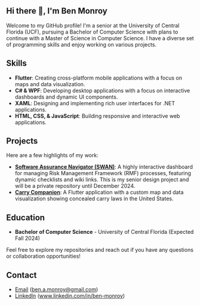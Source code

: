 ## Hi there 👋, I'm Ben Monroy

Welcome to my GitHub profile! I'm a senior at the University of Central Florida (UCF), pursuing a Bachelor of Computer Science with plans to continue with a Master of Science in Computer Science. I have a diverse set of programming skills and enjoy working on various projects.

## Skills

- **Flutter**: Creating cross-platform mobile applications with a focus on maps and data visualization.
- **C# & WPF**: Developing desktop applications with a focus on interactive dashboards and dynamic UI components.
- **XAML**: Designing and implementing rich user interfaces for .NET applications.
- **HTML, CSS, & JavaScript**: Building responsive and interactive web applications.

## Projects

Here are a few highlights of my work:

- **[Software Assurance Navigator (SWAN)](#)**: A highly interactive dashboard for managing Risk Management Framework (RMF) processes, featuring dynamic checklists and wiki links. This is my senior design project and will be a private repository until December 2024.
- **[Carry Companion](#)**: A Flutter application with a custom map and data visualization showing concealed carry laws in the United States.

## Education

- **Bachelor of Computer Science** - University of Central Florida (Expected Fall 2024)

Feel free to explore my repositories and reach out if you have any questions or collaboration opportunities!

## Contact

- [Email](#) (ben.a.monroy@gmail.com)
- [LinkedIn](#) (www.linkedin.com/in/ben-monroy)


<!--
**BenMonroy/BenMonroy** is a ✨ _special_ ✨ repository because its `README.md` (this file) appears on your GitHub profile.

Here are some ideas to get you started:

- 🔭 I’m currently working on ...
- 🌱 I’m currently learning ...    
- 👯 I’m looking to collaborate on ...
- 🤔 I’m looking for help with ...
- 💬 Ask me about ...
- 📫 How to reach me: ...
- 😄 Pronouns: ...
- ⚡ Fun fact: ...
-->

